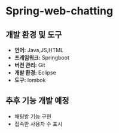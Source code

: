 # Spring-web-chatting
## 개발 환경 및 도구
- **언어:** Java,JS,HTML
- **프레임워크:** Springboot
- **버전 관리:** Git
- **개발 환경:** Eclipse
- **도구:** lombok

## 추후 기능 개발 예정
- 채팅방 기능 구현
- 접속한 사용자 수 표시
